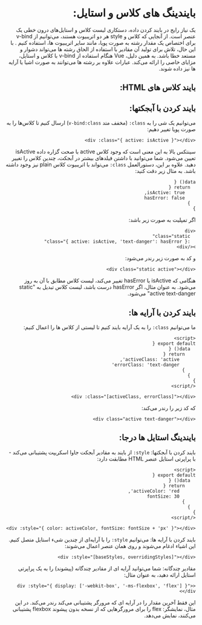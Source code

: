 <div dir="rtl">
<h1>  
بایندینگ های کلاس و استایل:
</h1>
یک نیاز رایج در بایند کردن داده، دستکاری لیست کلاس و استایل‌های درون خطی یک عنصر است. از آنجایی که کلاس و style هر دو اتریبیوت هستند، می‌توانیم از v-bind برای اختصاص یک مقدار رشته به صورت پویا، مانند سایر اتریبیوت ‌ها، استفاده کنیم . با این حال، تلاش برای تولید آن مقادیر با استفاده از الحاق رشته ها می‌تواند دشوار و مستعد خطا باشد. به همین دلیل، Vue هنگام استفاده از v-bind با کلاس و استایل، مزایای خاصی را ارائه می‌کند. عبارات علاوه بر رشته ها می‌توانند به صورت اشیا یا آرایه ها نیز داده شوند.
<h2>
بایند کلاس های HTML:
</h2>

<h2>
بایند کردن با آبجکتها:
</h2>
می‌توانیم یک شی را به <code>class:</code> (مخفف متد <code>v-bind:class</code>) ارسال کنیم تا کلاس‌ها را به صورت پویا تغییر دهیم:
  
```vue
<div :class="{ active: isActive }"></div>
```


سینتکس بالا به این معنی است که وجود کلاس active با صحت گزاره داده isActive تعیین می‌شود.
شما می‌توانید با داشتن فیلدهای بیشتر در آبجکت، چندین کلاس را تغییر دهید. علاوه بر این، دستورالعمل <code>class:</code> می‌تواند با اتریبیوت کلاس plain نیز وجود داشته باشد. به مثال زیر دقت کنید:

```JS
data() {
  return {
    isActive: true,
    hasError: false
  }
}
```
اگر تمپلیت به صورت زیر باشد:
```vue
<div
  class="static"
  :class="{ active: isActive, 'text-danger': hasError }"
></div>
```	
و کد به صورت زیر رندر می‌شود:
```vue
<div class="static active"></div>
```
هنگامی که isActive یا hasError تغییر می‌کند، لیست کلاس مطابق با آن به روز می‌شود. به عنوان مثال، اگر hasError درست باشد، لیست کلاس تبدیل به "static active text-danger" می‌شود.

<h2 dir = "rtl">بایند کردن با آرایه ها:</h2>
ما می‌توانیم <code>class:</code> را به یک آرایه بایند کنیم تا لیستی از کلاس ها را اعمال کنیم:
  
```vue
<script>
export default {
  data() {
    return {
      activeClass: 'active',
      errorClass: 'text-danger'
    }
  }
}
</script>
```
 
```vue
<div :class="[activeClass, errorClass]"></div>
```
که کد زیر را رندر می‌کند:
```vue
<div class="active text-danger"></div>
```
<h2>بایندینگ استایل ها درجا:</h2>
  
بایند کردن با آبجکتها:
<code>style:</code> از بایند به مقادیر آبجکت جاوا اسکریپت پشتیبانی می‌کند - با پراپرتی استایل عنصر HTML مطابقت دارد:
  
```vue
<script>
export default {
  data() {
    return {
      activeColor: 'red',
      fontSize: 30
    }
  }
}
</script>
```
```vue
<div :style="{ color: activeColor, fontSize: fontSize + 'px' }"></div>
```
بایند کردن با آرایه ها:
می‌توانیم <code>style:</code> را با آرایه‌ای از چندین شیء استایل متصل کنیم. این اشیاء ادغام می‌شوند و روی همان عنصر اعمال می‌شوند:
```vue
<div :style="[baseStyles, overridingStyles]"></div>
```

مقادیر چندگانه:
شما می‌توانید آرایه ای از مقادیر چندگانه (پیشوند) را به یک پراپرتی استایل ارائه دهید، به عنوان مثال:
  
```vue
<div :style="{ display: ['-webkit-box', '-ms-flexbox', 'flex'] }"></div>
```

این فقط آخرین مقدار را در آرایه ای که مرورگر پشتیبانی می‌کند رندر می‌کند. در این مثال، نمایشگر: flex را برای مرورگرهایی که از نسخه بدون پیشوند flexbox پشتیبانی می‌کنند، نمایش می‌دهد.
</div>
